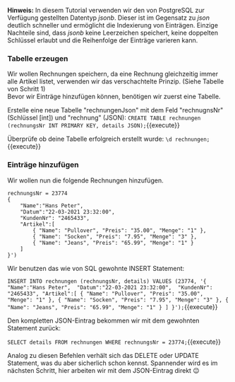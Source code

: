 __Hinweis:__
In diesem Tutorial verwenden wir den von PostgreSQL zur Verfügung gestellten Datentyp _jsonb_. 
Dieser ist im Gegensatz zu _json_ deutlich schneller und ermöglicht die Indexierung von Einträgen.
Einzige Nachteile sind, dass _jsonb_ keine Leerzeichen speichert, keine doppelten Schlüssel erlaubt und die Reihenfolge der Einträge varieren kann.



### Tabelle erzeugen
Wir wollen Rechnungen speichern, da eine Rechnung gleichzeitig immer alle Artikel listet, verwenden wir das verschachtelte Prinzip. (Siehe Tabelle von Schritt 1)  
Bevor wir Einträge hinzufügen können, benötigen wir zuerst eine Tabelle.

Erstelle eine neue Tabelle "rechnungenJson" mit dem Feld "rechnugnsNr" (Schlüssel [int]) und "rechnung" (JSON):
`CREATE TABLE rechnungen (rechnungsNr INT PRIMARY KEY, details JSON);`{{execute}}

Überprüfe ob deine Tabelle erfolgreich erstellt wurde:
`\d rechnungen;`{{execute}}

### Einträge hinzufügen
Wir wollen nun die folgende Rechnungen hinzufügen.
```
rechnungsNr = 23774
{ 
	"Name":"Hans Peter", 
	"Datum":"22-03-2021 23:32:00", 
	"KundenNr": "2465433",
	"Artikel":[
		{ "Name": "Pullover", "Preis": "35.00", "Menge": "1" },
		{ "Name": "Socken", "Preis": "7.95", "Menge": "3" },
		{ "Name": "Jeans", "Preis": "65.99", "Menge": "1" }
	]
}')
```

Wir benutzen das wie von SQL gewohnte INSERT Statement:

`INSERT INTO rechnungen (rechnungsNr, details) VALUES (23774, '{ 
	"Name":"Hans Peter", 
	"Datum":"22-03-2021 23:32:00", 
	"KundenNr": "2465433",
	"Artikel":[
		{ "Name": "Pullover", "Preis": "35.00", "Menge": "1" },
		{ "Name": "Socken", "Preis": "7.95", "Menge": "3" },
		{ "Name": "Jeans", "Preis": "65.99", "Menge": "1" }
	]
}');`{{execute}}


Den kompletten JSON-Eintrag bekommen wir mit dem gewohnten Statement zurück:

`SELECT details FROM rechnungen WHERE rechnungsNr = 23774;`{{execute}}

Analog zu diesen Befehlen verhält sich das DELETE oder UPDATE Statement, was du aber sicherlich schon kennst.
Spannender wird es im nächsten Schritt, hier arbeiten wir mit dem JSON-Eintrag direkt 😉

